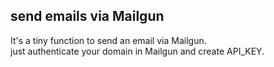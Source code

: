## send emails via Mailgun

It's a tiny function to send an email via Mailgun.<br>
just authenticate your domain in Mailgun and create API_KEY.
